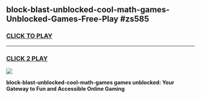 
## block-blast-unblocked-cool-math-games-Unblocked-Games-Free-Play #zs585
<h3>
<a href="https://us.freeplayer.one?title=block-blast-unblocked-cool-math-games&ref=9M">CLICK TO PLAY</a></h3>
<hr>

<h3>
<a href="https://us.freeplayer.one?title=block-blast-unblocked-cool-math-games&ref=9M">CLICK 2 PLAY</a>
  
</h3>

<a href="https://us.freeplayer.one?title=block-blast-unblocked-cool-math-games&ref=9M"><img src="https://clearcache.store/games.png"></a>


**block-blast-unblocked-cool-math-games games unblocked: Your Gateway to Fun and Accessible Online Gaming**
